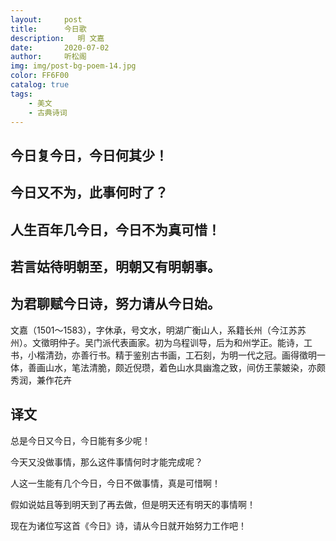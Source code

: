 ```yaml
---
layout:     post
title:      今日歌
description:   明 文嘉
date:       2020-07-02
author:     听松阁
img: img/post-bg-poem-14.jpg
color: FF6F00
catalog: true
tags:
    - 美文
    - 古典诗词
---
```


## 今日复今日，今日何其少！

## 今日又不为，此事何时了？

## 人生百年几今日，今日不为真可惜！

## 若言姑待明朝至，明朝又有明朝事。

## 为君聊赋今日诗，努力请从今日始。





文嘉（1501～1583），字休承，号文水，明湖广衡山人，系籍长州（今江苏苏州）。文徵明仲子。吴门派代表画家。初为乌程训导，后为和州学正。能诗，工书，小楷清劲，亦善行书。精于鉴别古书画，工石刻，为明一代之冠。画得徵明一体，善画山水，笔法清脆，颇近倪瓒，着色山水具幽澹之致，间仿王蒙皴染，亦颇秀润，兼作花卉





## 译文

总是今日又今日，今日能有多少呢！ 

今天又没做事情，那么这件事情何时才能完成呢？

人这一生能有几个今日，今日不做事情，真是可惜啊！

假如说姑且等到明天到了再去做，但是明天还有明天的事情啊！

现在为诸位写这首《今日》诗，请从今日就开始努力工作吧！
